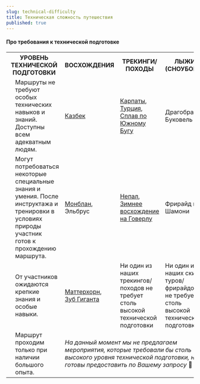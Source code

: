 ```yaml
---
slug: technical-difficulty
title: Техническая сложность путешествия
published: true
---
```

<h4>Про требования к технической подготовке</h4>
<table class="table-tech">
<tbody>
<tr>
<th colspan="2">УРОВЕНЬ ТЕХНИЧЕСКОЙ ПОДГОТОВКИ</th>
<th class="cell-climb">ВОСХОЖДЕНИЯ</th>
<th class="cell-trek">ТРЕКИНГИ/ПОХОДЫ</th>
<th class="cell-ski">ЛЫЖИ (СНОУБОРД)</th>
</tr>
<tr>
<td class="cell-stars"><span class="at-trip-difficulty-2 level-1"></span></td>
<td class="cell-desc">Маршруты не требуют особых технических навыков и знаний. Доступны всем адекватным людям.</td>
<td class="cell-climb"><a href="/trips/kazbek-climb-from-south-georgia/">Казбек</a></td>
<td class="cell-trek"><a href="/trips/?location=68">Карпаты</a>, <a href="/trips/?location=32">Турция</a>, <a href="/trips/kayaking-yuzhni-bug-2-days">Сплав по Южному Бугу</a></td>
<td class="cell-ski">Драгобрат, Буковель</td>
</tr>
<tr>
<td class="cell-stars"><span class="at-trip-difficulty-2 level-2"></span></td>
<td class="cell-desc">Могут потребоваться некоторые специальные знания и умения. После инструктажа и тренировки в условиях природы участник готов к прохождению маршрута.</td>
<td class="cell-climb"><a href="/trips/mont-blanc-climb-via-gouter">Монблан</a>, Эльбрус</td>
<td class="cell-trek"><a href="/destination/nepal">Непал</a>, <a href="/trips/hoverla-petros-winter-climb">Зимнее восхождение на Говерлу</a></td>
<td class="cell-ski">Фрирайд в Шамони</td>
</tr>
<tr>
<td class="cell-stars"><span class="at-trip-difficulty-2 level-3"></span></td>
<td class="cell-desc">От участников ожидаются крепкие знания и особые навыки.</td>
<td class="cell-climb"><a href="/trips/matterhorn-climb-via-hornli-ridge-with-chamonix-acclimatization">Маттерхорн</a>,<br/>
<a href="/trips/chamonix-granites-dent-du-geant-climb/">Зуб Гиганта</a></td>
<td class="cell-trek">Ни один из наших трекингов/походов не требует столь высокой технической подготовки</td>
<td class="cell-ski">Ни один из наших ски-туров/фрирайдов не требует столь высокой технической подготовки</td>
</tr>
<tr>
<td class="cell-stars"><span class="at-trip-difficulty-2 level-4"></span></td>
<td class="cell-desc">Маршрут проходим только при наличии большого опыта.</td>
<td colspan="3"><em>На данный момент мы не предлагаем мероприятия, которые требовали бы столь высокого уровня технической подготовки, но готовы предоставить по Вашему запросу</em> 🙂</td>
</tr>
</tbody>
</table>